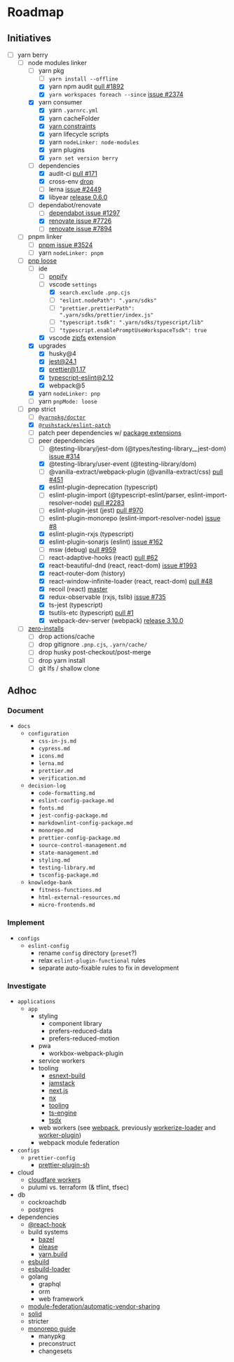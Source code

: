 # Roadmap

## Initiatives

- [ ] yarn berry
  - [ ] node modules linker
    - [ ] yarn pkg
      - [ ] `yarn install --offline`
      - [x] yarn npm audit [pull #1892](https://github.com/yarnpkg/berry/pull/1892)
      - [x] `yarn workspaces foreach --since` [issue #2374](https://github.com/yarnpkg/berry/issues/2374)
    - [x] yarn consumer
      - [x] yarn `.yarnrc.yml`
      - [x] yarn cacheFolder
      - [x] [yarn constraints](https://yarnpkg.com/features/constraints)
      - [x] yarn lifecycle scripts
      - [x] yarn `nodeLinker: node-modules`
      - [x] yarn plugins
      - [x] `yarn set version berry`
    - [ ] dependencies
      - [x] audit-ci [pull #171](https://github.com/IBM/audit-ci/pull/171)
      - [x] cross-env [drop](https://github.com/yarnpkg/berry/tree/master/packages/yarnpkg-shell)
      - [ ] lerna [issue #2449](https://github.com/lerna/lerna/issues/2449)
      - [x] libyear [release 0.6.0](https://github.com/jdanil/libyear/blob/master/CHANGELOG.md#060-2020-10-10)
    - [ ] dependabot/renovate
      - [ ] [dependabot issue #1297](https://github.com/dependabot/dependabot-core/issues/1297)
      - [x] [renovate issue #7726](https://github.com/renovatebot/renovate/issues/7726)
      - [ ] [renovate issue #7894](https://github.com/renovatebot/renovate/issues/7894)
  - [ ] pnpm linker
    - [ ] [pnpm issue #3524](https://github.com/pnpm/pnpm/issues/3524)
    - [ ] yarn `nodeLinker: pnpm`
  - [ ] [pnp loose](https://yarnpkg.com/features/pnp#pnp-loose-mode)
    - [ ] ide
      - [ ] [pnpify](https://yarnpkg.com/getting-started/editor-sdks)
      - [ ] vscode `settings`
        - [x] `search.exclude` `.pnp.cjs`
        - [ ] `"eslint.nodePath": ".yarn/sdks"`
        - [ ] `"prettier.prettierPath": ".yarn/sdks/prettier/index.js"`
        - [ ] `"typescript.tsdk": ".yarn/sdks/typescript/lib"`
        - [ ] `"typescript.enablePromptUseWorkspaceTsdk": true`
      - [x] vscode [zipfs](https://marketplace.visualstudio.com/items?itemName=arcanis.vscode-zipfs) extension
    - [x] upgrades
      - [x] husky@4
      - [x] jest@24.1
      - [x] prettier@1.17
      - [x] typescript-eslint@2.12
      - [x] webpack@5
    - [x] yarn `nodeLinker: pnp`
    - [ ] yarn `pnpMode: loose`
  - [ ] pnp strict
    - [ ] [`@yarnpkg/doctor`](https://github.com/yarnpkg/berry/tree/master/packages/yarnpkg-doctor)
    - [x] [`@rushstack/eslint-patch`](https://www.npmjs.com/package/@rushstack/eslint-patch)
    - [ ] patch peer dependencies w/ [package extensions](https://yarnpkg.com/configuration/yarnrc#packageExtensions)
    - [ ] peer dependencies
      - [ ] @testing-library/jest-dom (@types/testing-library__jest-dom) [issue #314](https://github.com/testing-library/jest-dom/issues/314)
      - [x] @testing-library/user-event (@testing-library/dom)
      - [ ] @vanilla-extract/webpack-plugin (@vanilla-extract/css) [pull #451](https://github.com/seek-oss/vanilla-extract/pull/451)
      - [x] eslint-plugin-deprecation (typescript)
      - [ ] eslint-plugin-import (@typescript-eslint/parser, eslint-import-resolver-node) [pull #2283](https://github.com/import-js/eslint-plugin-import/pull/2283)
      - [ ] eslint-plugin-jest (jest) [pull #970](https://github.com/jest-community/eslint-plugin-jest/pull/970)
      - [ ] eslint-plugin-monorepo (eslint-import-resolver-node) [issue #8](https://github.com/azz/eslint-plugin-monorepo/issues/8)
      - [x] eslint-plugin-rxjs (typescript)
      - [x] eslint-plugin-sonarjs (eslint) [issue #162](https://github.com/SonarSource/eslint-plugin-sonarjs/issues/162)
      - [ ] msw (debug) [pull #959](https://github.com/mswjs/msw/pull/959)
      - [ ] react-adaptive-hooks (react) [pull #62](https://github.com/GoogleChromeLabs/react-adaptive-hooks/pull/62)
      - [x] react-beautiful-dnd (react, react-dom) [issue #1993](https://github.com/atlassian/react-beautiful-dnd/issues/1993)
      - [x] react-router-dom (history)
      - [x] react-window-infinite-loader (react, react-dom) [pull #48](https://github.com/bvaughn/react-window-infinite-loader/pull/48)
      - [x] recoil (react) [master](https://github.com/facebookexperimental/recoil)
      - [x] redux-observable (rxjs, tslib) [issue #735](https://github.com/redux-observable/redux-observable/issues/735)
      - [x] ts-jest (typescript)
      - [x] tsutils-etc (typescript) [pull #1](https://github.com/cartant/tsutils-etc/pull/1)
      - [x] webpack-dev-server (webpack) [release 3.10.0](https://github.com/webpack/webpack-dev-server/releases/tag/v4.0.0-beta.0)
  - [ ] [zero-installs](https://yarnpkg.com/features/zero-installs)
    - [ ] drop actions/cache
    - [ ] drop gitignore `.pnp.cjs`, `.yarn/cache/`
    - [ ] drop husky post-checkout/post-merge
    - [ ] drop yarn install
    - [ ] git lfs / shallow clone

## Adhoc

### Document

- `docs`
  - `configuration`
    - `css-in-js.md`
    - `cypress.md`
    - `icons.md`
    - `lerna.md`
    - `prettier.md`
    - `verification.md`
  - `decision-log`
    - `code-formatting.md`
    - `eslint-config-package.md`
    - `fonts.md`
    - `jest-config-package.md`
    - `markdownlint-config-package.md`
    - `monorepo.md`
    - `prettier-config-package.md`
    - `source-control-management.md`
    - `state-management.md`
    - `styling.md`
    - `testing-library.md`
    - `tsconfig-package.md`
  - `knowledge-bank`
    - `fitness-functions.md`
    - `html-external-resources.md`
    - `micro-frontends.md`

### Implement

- `configs`
  - `eslint-config`
    - rename `config` directory (`preset`?)
    - relax `eslint-plugin-functional` rules
    - separate auto-fixable rules to fix in development

### Investigate

- `applications`
  - `app`
    - styling
      - component library
      - prefers-reduced-data
      - prefers-reduced-motion
    - pwa
      - workbox-webpack-plugin
    - service workers
    - tooling
      - [esnext-build](https://github.com/codynova/esnext-build)
      - [jamstack](https://jamstack.org/)
      - [next.js](https://nextjs.org/)
      - [nx](https://nx.dev/)
      - [tooling](https://tooling.js.org/)
      - [ts-engine](https://ts-engine.dev/)
      - [tsdx](https://github.com/jaredpalmer/tsdx)
    - web workers (see [webpack](https://webpack.js.org/blog/2020-10-10-webpack-5-release/#native-worker-support), previously [workerize-loader](https://github.com/developit/workerize-loader) and [worker-plugin](https://github.com/GoogleChromeLabs/worker-plugin))
    - webpack module federation
- `configs`
  - `prettier-config`
    - [prettier-plugin-sh](https://github.com/rx-ts/prettier/tree/master/packages/sh)
- cloud
  - [cloudfare workers](https://workers.cloudflare.com/)
  - pulumi vs. terraform (& tflint, tfsec)
- db
  - cockroachdb
  - postgres
- dependencies
  - [@react-hook](https://github.com/jaredLunde/react-hook)
  - build systems
    - [bazel](https://bazel.build/)
    - [please](https://please.build/)
    - [yarn.build](https://yarn.build/)
  - [esbuild](https://github.com/evanw/esbuild)
  - [esbuild-loader](https://github.com/privatenumber/esbuild-loader)
  - golang
    - graphql
    - orm
    - web framework
  - [module-federation/automatic-vendor-sharing](https://github.com/module-federation/automatic-vendor-sharing)
  - [solid](https://github.com/ryansolid/solid)
  - stricter
  - [monorepo guide](https://monorepo.guide/)
    - manypkg
    - preconstruct
    - changesets
